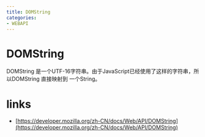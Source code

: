 ```yaml
---
title: DOMString
categories: 
- WEBAPI
---
```


# DOMString

DOMString 是一个UTF-16字符串。由于JavaScript已经使用了这样的字符串，所以DOMString 直接映射到 一个String。


# links

- [https://developer.mozilla.org/zh-CN/docs/Web/API/DOMString](https://developer.mozilla.org/zh-CN/docs/Web/API/DOMString)
